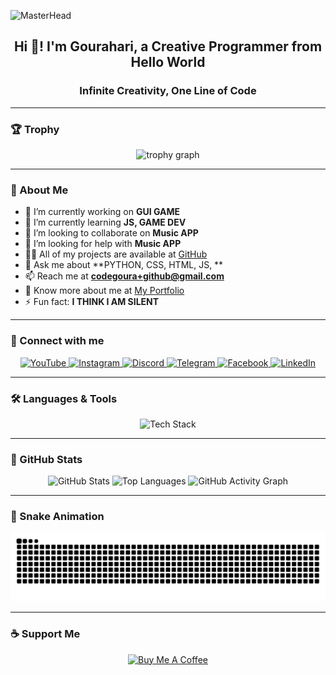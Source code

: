 ![MasterHead](https://repository-images.githubusercontent.com/588181932/e36ec678-7984-4cdd-8e4c-a3932772ff8e)

<h2 align="center">Hi 👋! I'm Gourahari, a Creative Programmer from Hello World </h2>
<h3 align="center">Infinite Creativity, One Line of Code</h3>

---

### 🏆 Trophy
<p align="center">
  <img src="https://github-profile-trophy.vercel.app?username=codeGoura&theme=dracula&column=-1&row=1&margin-w=8&margin-h=8&no-bg=false&no-frame=false&order=4" height="150" alt="trophy graph"  />
</p>

---

### 🚀 About Me
- 🔭 I’m currently working on **GUI GAME**
- 🌱 I’m currently learning **JS, GAME DEV**
- 👯 I’m looking to collaborate on **Music APP**
- 🤝 I’m looking for help with **Music APP**
- 👨‍💻 All of my projects are available at [GitHub](https://github.com/CodeGoura)
- 💬 Ask me about **PYTHON, CSS, HTML, JS, **
- 📫 Reach me at **codegoura+github@gmail.com**
- 📄 Know more about me at [My Portfolio](https://codegoura.42web.io/)
- ⚡ Fun fact: **I THINK I AM SILENT**

---

### 📱 Connect with me
<p align="center">
  <a href="https://www.youtube.com/@CODEGOURA" target="_blank">
    <img src="https://img.shields.io/badge/Youtube-%23FF0000.svg?&style=for-the-badge&logo=youtube&logoColor=white" alt="YouTube"/>
  </a>
  <a href="https://instagram.com/codegoura" target="_blank">
    <img src="https://img.shields.io/badge/Instagram-%23E4405F.svg?&style=for-the-badge&logo=instagram&logoColor=white" alt="Instagram"/>
  </a>
  <a href="https://discord.gg/qSFKx2Z5fX" target="_blank">
    <img src="https://img.shields.io/badge/Discord-%237289DA.svg?&style=for-the-badge&logo=discord&logoColor=white" alt="Discord"/>
  </a>
  <a href="https://telegram.o" target="_blank">
    <img src="https://img.shields.io/badge/Telegram-%232CA5E0.svg?&style=for-the-badge&logo=telegram&logoColor=white" alt="Telegram"/>
  </a>
  <a href="https://www.facebook.com/codegoura/" target="_blank">
    <img src="https://img.shields.io/badge/Facebook-%231877F2.svg?&style=for-the-badge&logo=facebook&logoColor=white" alt="Facebook"/>
  </a>
  <a href="https://www.linkedin.com/in/gourahari-sahoo-003a0220a" target="_blank">
    <img src="https://img.shields.io/badge/LinkedIn-%230077B5.svg?&style=for-the-badge&logo=linkedin&logoColor=white" alt="LinkedIn"/>
  </a>
</p>

---

### 🛠️ Languages & Tools
<p align="center">
  <img src="https://skillicons.dev/icons?i=js,ts,react,html,css,python,csharp,flutter,java,docker,mysql,php,linux,vscode,wordpress" height="50" alt="Tech Stack"/>
</p>

---

### 🎉 GitHub Stats
<p align="center">
  <img src="https://github-readme-stats.vercel.app/api?username=codeGoura&show_icons=true&theme=dracula&count_private=true&hide_border=false" height="150" alt="GitHub Stats"/>
  <img src="https://github-readme-stats.vercel.app/api/top-langs/?username=codeGoura&layout=compact&theme=dracula&hide_border=false" height="150" alt="Top Languages"/>
  <img src="https://github-readme-activity-graph.vercel.app/graph?username=codeGoura&theme=react&area=true&hide_border=false" height="300" alt="GitHub Activity Graph"/>
</p>

---

### 🐍 Snake Animation
<p align="center">
  <img src="https://raw.githubusercontent.com/codeGoura/codeGoura/output/snake.svg" alt="Snake animation" />
</p>

---

### ☕ Support Me
<p align="center">
  <a href="https://www.buymeacoffee.com/codegoura">
    <img src="https://cdn.buymeacoffee.com/buttons/v2/default-yellow.png" height="50" width="210" alt="Buy Me A Coffee" />
  </a>
</p>
